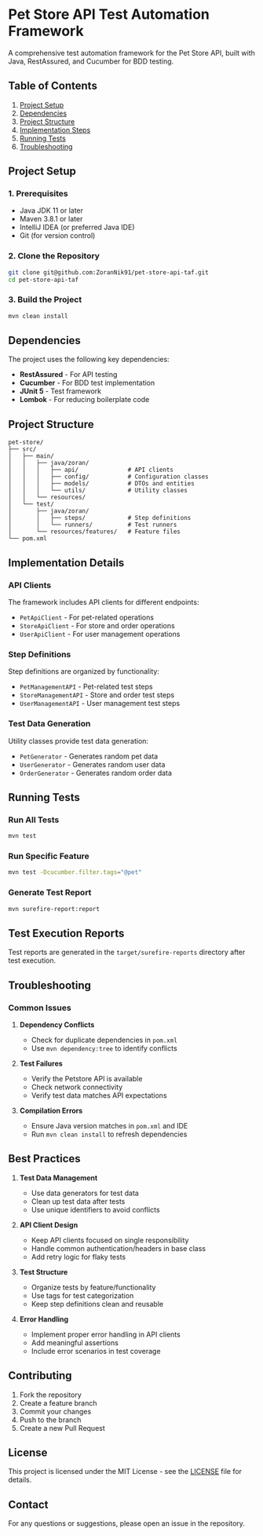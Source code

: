 # Pet Store API Test Automation Framework

A comprehensive test automation framework for the Pet Store API, built with Java, RestAssured, and Cucumber for BDD testing.

## Table of Contents
1. [Project Setup](#project-setup)
2. [Dependencies](#dependencies)
3. [Project Structure](#project-structure)
4. [Implementation Steps](#implementation-steps)
5. [Running Tests](#running-tests)
6. [Troubleshooting](#troubleshooting)

## Project Setup

### 1. Prerequisites
- Java JDK 11 or later
- Maven 3.8.1 or later
- IntelliJ IDEA (or preferred Java IDE)
- Git (for version control)

### 2. Clone the Repository
```bash
git clone git@github.com:ZoranNik91/pet-store-api-taf.git
cd pet-store-api-taf
```

### 3. Build the Project
```bash
mvn clean install
```

## Dependencies

The project uses the following key dependencies:

- **RestAssured** - For API testing
- **Cucumber** - For BDD test implementation
- **JUnit 5** - Test framework
- **Lombok** - For reducing boilerplate code

## Project Structure

```
pet-store/
├── src/
│   ├── main/
│   │   ├── java/zoran/
│   │   │   ├── api/              # API clients
│   │   │   ├── config/           # Configuration classes
│   │   │   ├── models/           # DTOs and entities
│   │   │   └── utils/            # Utility classes
│   │   └── resources/
│   └── test/
│       ├── java/zoran/
│       │   ├── steps/            # Step definitions
│       │   └── runners/          # Test runners
│       └── resources/features/   # Feature files
└── pom.xml
```

## Implementation Details

### API Clients

The framework includes API clients for different endpoints:
- `PetApiClient` - For pet-related operations
- `StoreApiClient` - For store and order operations
- `UserApiClient` - For user management operations

### Step Definitions

Step definitions are organized by functionality:
- `PetManagementAPI` - Pet-related test steps
- `StoreManagementAPI` - Store and order test steps
- `UserManagementAPI` - User management test steps

### Test Data Generation

Utility classes provide test data generation:
- `PetGenerator` - Generates random pet data
- `UserGenerator` - Generates random user data
- `OrderGenerator` - Generates random order data

## Running Tests

### Run All Tests
```bash
mvn test
```

### Run Specific Feature
```bash
mvn test -Dcucumber.filter.tags="@pet"
```

### Generate Test Report
```bash
mvn surefire-report:report
```

## Test Execution Reports

Test reports are generated in the `target/surefire-reports` directory after test execution.

## Troubleshooting

### Common Issues

1. **Dependency Conflicts**
   - Check for duplicate dependencies in `pom.xml`
   - Use `mvn dependency:tree` to identify conflicts

2. **Test Failures**
   - Verify the Petstore API is available
   - Check network connectivity
   - Verify test data matches API expectations

3. **Compilation Errors**
   - Ensure Java version matches in `pom.xml` and IDE
   - Run `mvn clean install` to refresh dependencies

## Best Practices

1. **Test Data Management**
   - Use data generators for test data
   - Clean up test data after tests
   - Use unique identifiers to avoid conflicts

2. **API Client Design**
   - Keep API clients focused on single responsibility
   - Handle common authentication/headers in base class
   - Add retry logic for flaky tests

3. **Test Structure**
   - Organize tests by feature/functionality
   - Use tags for test categorization
   - Keep step definitions clean and reusable

4. **Error Handling**
   - Implement proper error handling in API clients
   - Add meaningful assertions
   - Include error scenarios in test coverage

## Contributing

1. Fork the repository
2. Create a feature branch
3. Commit your changes
4. Push to the branch
5. Create a new Pull Request

## License

This project is licensed under the MIT License - see the [LICENSE](LICENSE) file for details.

## Contact

For any questions or suggestions, please open an issue in the repository.
